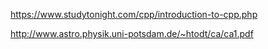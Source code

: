 https://www.studytonight.com/cpp/introduction-to-cpp.php

http://www.astro.physik.uni-potsdam.de/~htodt/ca/ca1.pdf
